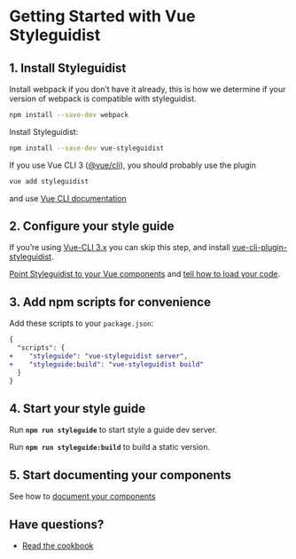 # Getting Started with Vue Styleguidist

## 1. Install Styleguidist

Install webpack if you don’t have it already, this is how we determine if your version of webpack is compatible with styleguidist.

```bash
npm install --save-dev webpack
```

Install Styleguidist:

```bash
npm install --save-dev vue-styleguidist
```

If you use Vue CLI 3 ([@vue/cli](https://cli.vuejs.org/)), you should probably use the plugin

```sh
vue add styleguidist
```

and use [Vue CLI documentation](VueCLI3doc.md)

## 2. Configure your style guide

If you’re using [Vue-CLI 3.x](https://github.com/vuejs/vue-cli) you can skip this step, and install [vue-cli-plugin-styleguidist](https://github.com/vue-styleguidist/vue-cli-plugin-styleguidist).

[Point Styleguidist to your Vue components](Components.md) and [tell how to load your code](Webpack.md).

## 3. Add npm scripts for convenience

Add these scripts to your `package.json`:

```diff
{
  "scripts": {
+    "styleguide": "vue-styleguidist server",
+    "styleguide:build": "vue-styleguidist build"
  }
}
```

## 4. Start your style guide

Run **`npm run styleguide`** to start style a guide dev server.

Run **`npm run styleguide:build`** to build a static version.

## 5. Start documenting your components

See how to [document your components](Documenting.md)

## Have questions?

- [Read the cookbook](Cookbook.md)
